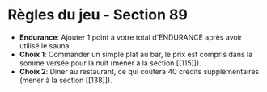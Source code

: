 # Règles du jeu - Section 89

- **Endurance**: Ajouter 1 point à votre total d'ENDURANCE après avoir utilisé le sauna.
- **Choix 1**: Commander un simple plat au bar, le prix est compris dans la somme versée pour la nuit (mener à la section [[115]]).
- **Choix 2**: Dîner au restaurant, ce qui coûtera 40 crédits supplémentaires (mener à la section [[138]]).